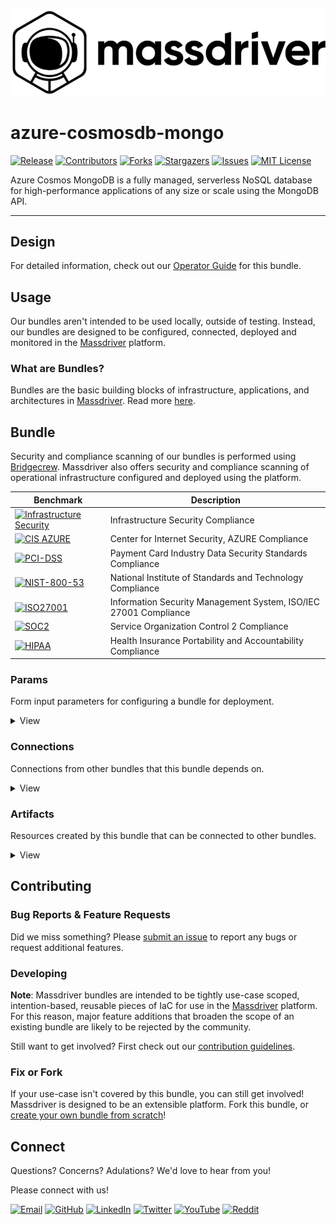 [![Massdriver][logo]][website]

# azure-cosmosdb-mongo

[![Release][release_shield]][release_url]
[![Contributors][contributors_shield]][contributors_url]
[![Forks][forks_shield]][forks_url]
[![Stargazers][stars_shield]][stars_url]
[![Issues][issues_shield]][issues_url]
[![MIT License][license_shield]][license_url]


Azure Cosmos MongoDB is a fully managed, serverless NoSQL database for high-performance applications of any size or scale using the MongoDB API.


---

## Design

For detailed information, check out our [Operator Guide](operator.mdx) for this bundle.

## Usage

Our bundles aren't intended to be used locally, outside of testing. Instead, our bundles are designed to be configured, connected, deployed and monitored in the [Massdriver][website] platform.

### What are Bundles?

Bundles are the basic building blocks of infrastructure, applications, and architectures in [Massdriver][website]. Read more [here](https://docs.massdriver.cloud/concepts/bundles).

## Bundle


<!-- COMPLIANCE:START -->

Security and compliance scanning of our bundles is performed using [Bridgecrew](https://www.bridgecrew.cloud/). Massdriver also offers security and compliance scanning of operational infrastructure configured and deployed using the platform.

| Benchmark | Description |
|--------|---------------|
| [![Infrastructure Security](https://www.bridgecrew.cloud/badges/github/massdriver-cloud/azure-cosmosdb-mongo/general)](https://www.bridgecrew.cloud/link/badge?vcs=github&fullRepo=massdriver-cloud%2Fazure-cosmosdb-mongo&benchmark=INFRASTRUCTURE+SECURITY) | Infrastructure Security Compliance |
| [![CIS AZURE](https://www.bridgecrew.cloud/badges/github/massdriver-cloud/azure-cosmosdb-mongo/cis_azure)](https://www.bridgecrew.cloud/link/badge?vcs=github&fullRepo=massdriver-cloud%2Fazure-cosmosdb-mongo&benchmark=CIS+AZURE+V1.1) | Center for Internet Security, AZURE Compliance |
| [![PCI-DSS](https://www.bridgecrew.cloud/badges/github/massdriver-cloud/azure-cosmosdb-mongo/pci)](https://www.bridgecrew.cloud/link/badge?vcs=github&fullRepo=massdriver-cloud%2Fazure-cosmosdb-mongo&benchmark=PCI-DSS+V3.2) | Payment Card Industry Data Security Standards Compliance |
| [![NIST-800-53](https://www.bridgecrew.cloud/badges/github/massdriver-cloud/azure-cosmosdb-mongo/nist)](https://www.bridgecrew.cloud/link/badge?vcs=github&fullRepo=massdriver-cloud%2Fazure-cosmosdb-mongo&benchmark=NIST-800-53) | National Institute of Standards and Technology Compliance |
| [![ISO27001](https://www.bridgecrew.cloud/badges/github/massdriver-cloud/azure-cosmosdb-mongo/iso)](https://www.bridgecrew.cloud/link/badge?vcs=github&fullRepo=massdriver-cloud%2Fazure-cosmosdb-mongo&benchmark=ISO27001) | Information Security Management System, ISO/IEC 27001 Compliance |
| [![SOC2](https://www.bridgecrew.cloud/badges/github/massdriver-cloud/azure-cosmosdb-mongo/soc2)](https://www.bridgecrew.cloud/link/badge?vcs=github&fullRepo=massdriver-cloud%2Fazure-cosmosdb-mongo&benchmark=SOC2)| Service Organization Control 2 Compliance |
| [![HIPAA](https://www.bridgecrew.cloud/badges/github/massdriver-cloud/azure-cosmosdb-mongo/hipaa)](https://www.bridgecrew.cloud/link/badge?vcs=github&fullRepo=massdriver-cloud%2Fazure-cosmosdb-mongo&benchmark=HIPAA) | Health Insurance Portability and Accountability Compliance |

<!-- COMPLIANCE:END -->

### Params

Form input parameters for configuring a bundle for deployment.

<details>
<summary>View</summary>

<!-- PARAMS:START -->
## Properties

- **`backups`** *(object)*: Enable and configure backups for your database. Backup type cannot be changed after provisioning.
  - **`backup_type`** *(string)*: The backup type to use for the Cosmos DB account. This cannot be changed after it is set. Must be one of: `['None', 'Continuous', 'Periodic']`. Default: `None`.
- **`database`** *(object)*
  - **`cidr`** *(string)*: Specify a /28 CIDR range within your VNet to create subnet for the Cosmos DB. The subnet CIDR cannot be changed after creation.
  - **`consistency_level`** *(string)*: The consistency level to use for this CosmosDB Account.
    - **One of**
      - Strong (highest consistency, highest latency, lower throughput)
      - Bounded Staleness (consistency, latency, and throughput varies)
      - Eventual (lowest consistency, lowest latency, high throughput)
  - **`mongo_server_version`** *(string)*: The server version of the MongoDB account. Must be one of: `['4.2', '4.0', '3.6']`. Default: `4.2`.
  - **`serverless`** *(boolean)*: Default: `False`.
  - **`total_throughput_limit`** *(integer)*: The total throughput limit imposed on this Cosmos DB account in RU/s (-1 means no limit). Minimum: `-1`. Maximum: `10000000000000000`.
- **`geo_redundancy`** *(object)*
  - **`additional_regions`** *(array)*: Default: `[]`.
    - **Items** *(object)*: Configuration of a failover region region.
      - **`failover_priority`** *(integer)*: The failover priority of the region. The lower the value, the higher the priority is. Minimum value is 2, maximum value is 100. Minimum: `2`. Maximum: `100`.
      - **`location`** *(string)*: The Azure region to host replicated data.
        - **One of**
          - North Central US
          - South Central US
          - East US
          - East US 2
          - West US
          - West US 3
  - **`automatic_failover`** *(boolean)*: Default: `False`.
  - **`multi_region_writes`** *(boolean)*: Default: `False`.
- **`monitoring`** *(object)*
  - **`mode`** *(string)*: Enable and customize Function App metric alarms. Default: `AUTOMATED`.
    - **One of**
      - Automated
      - Custom
      - Disabled
## Examples

  ```json
  {
      "__name": "Development",
      "backups": {
          "backup_type": "None"
      },
      "database": {
          "serverless": true,
          "total_throughput_limit": 100000
      }
  }
  ```

  ```json
  {
      "__name": "Production",
      "backups": {
          "backup_type": "Continuous"
      },
      "database": {
          "serverless": false,
          "total_throughput_limit": -1
      },
      "geo_redundancy": {
          "automatic_failover": true
      }
  }
  ```

<!-- PARAMS:END -->

</details>

### Connections

Connections from other bundles that this bundle depends on.

<details>
<summary>View</summary>

<!-- CONNECTIONS:START -->
## Properties

- **`azure_service_principal`** *(object)*: . Cannot contain additional properties.
  - **`data`** *(object)*
    - **`client_id`** *(string)*: A valid UUID field.

      Examples:
      ```json
      "123xyz99-ab34-56cd-e7f8-456abc1q2w3e"
      ```

    - **`client_secret`** *(string)*
    - **`subscription_id`** *(string)*: A valid UUID field.

      Examples:
      ```json
      "123xyz99-ab34-56cd-e7f8-456abc1q2w3e"
      ```

    - **`tenant_id`** *(string)*: A valid UUID field.

      Examples:
      ```json
      "123xyz99-ab34-56cd-e7f8-456abc1q2w3e"
      ```

  - **`specs`** *(object)*
- **`vnet`** *(object)*: . Cannot contain additional properties.
  - **`data`** *(object)*
    - **`infrastructure`** *(object)*
      - **`cidr`** *(string)*

        Examples:
        ```json
        "10.100.0.0/16"
        ```

        ```json
        "192.24.12.0/22"
        ```

      - **`default_subnet_id`** *(string)*: Azure Resource ID.

        Examples:
        ```json
        "/subscriptions/12345678-1234-1234-abcd-1234567890ab/resourceGroups/resource-group-name/providers/Microsoft.Network/virtualNetworks/network-name"
        ```

      - **`id`** *(string)*: Azure Resource ID.

        Examples:
        ```json
        "/subscriptions/12345678-1234-1234-abcd-1234567890ab/resourceGroups/resource-group-name/providers/Microsoft.Network/virtualNetworks/network-name"
        ```

  - **`specs`** *(object)*
    - **`azure`** *(object)*: .
      - **`region`** *(string)*: Select the Azure region you'd like to provision your resources in.
        - **One of**
          - East US
          - North Central US
          - South Central US
          - West US
<!-- CONNECTIONS:END -->

</details>

### Artifacts

Resources created by this bundle that can be connected to other bundles.

<details>
<summary>View</summary>

<!-- ARTIFACTS:START -->
## Properties

- **`mongo_authentication`** *(object)*: mongo cluster authentication and cloud-specific configuration. Cannot contain additional properties.
  - **`data`** *(object)*
    - **`authentication`**: Mongo connection string. Cannot contain additional properties.
      - **`hostname`** *(string)*
      - **`password`** *(string)*
      - **`port`** *(integer)*: Port number. Minimum: `0`. Maximum: `65535`.
      - **`username`** *(string)*
    - **`infrastructure`** *(object)*: Mongo cluster infrastructure configuration.
      - **One of**
        - Kuberenetes infrastructure config*object*: . Cannot contain additional properties.
          - **`kubernetes_namespace`** *(string)*
          - **`kubernetes_service`** *(string)*
        - Azure Infrastructure Resource ID*object*: Minimal Azure Infrastructure Config. Cannot contain additional properties.
          - **`ari`** *(string)*: Azure Resource ID.

            Examples:
            ```json
            "/subscriptions/12345678-1234-1234-abcd-1234567890ab/resourceGroups/resource-group-name/providers/Microsoft.Network/virtualNetworks/network-name"
            ```

  - **`specs`** *(object)*
    - **`mongo`** *(object)*: Informs downstream bundles of Mongo specific data. Cannot contain additional properties.
      - **`version`** *(string)*: Currently deployed Mongo version.
<!-- ARTIFACTS:END -->

</details>

## Contributing

<!-- CONTRIBUTING:START -->

### Bug Reports & Feature Requests

Did we miss something? Please [submit an issue](https://github.com/massdriver-cloud/azure-cosmosdb-mongo/issues) to report any bugs or request additional features.

### Developing

**Note**: Massdriver bundles are intended to be tightly use-case scoped, intention-based, reusable pieces of IaC for use in the [Massdriver][website] platform. For this reason, major feature additions that broaden the scope of an existing bundle are likely to be rejected by the community.

Still want to get involved? First check out our [contribution guidelines](https://docs.massdriver.cloud/bundles/contributing).

### Fix or Fork

If your use-case isn't covered by this bundle, you can still get involved! Massdriver is designed to be an extensible platform. Fork this bundle, or [create your own bundle from scratch](https://docs.massdriver.cloud/bundles/development)!

<!-- CONTRIBUTING:END -->

## Connect

<!-- CONNECT:START -->

Questions? Concerns? Adulations? We'd love to hear from you!

Please connect with us!

[![Email][email_shield]][email_url]
[![GitHub][github_shield]][github_url]
[![LinkedIn][linkedin_shield]][linkedin_url]
[![Twitter][twitter_shield]][twitter_url]
[![YouTube][youtube_shield]][youtube_url]
[![Reddit][reddit_shield]][reddit_url]

<!-- markdownlint-disable -->

[logo]: https://raw.githubusercontent.com/massdriver-cloud/docs/main/static/img/logo-with-logotype-horizontal-400x110.svg
[docs]: https://docs.massdriver.cloud/?utm_source=github&utm_medium=readme&utm_campaign=azure-cosmosdb-mongo&utm_content=docs
[website]: https://www.massdriver.cloud/?utm_source=github&utm_medium=readme&utm_campaign=azure-cosmosdb-mongo&utm_content=website
[github]: https://github.com/massdriver-cloud?utm_source=github&utm_medium=readme&utm_campaign=azure-cosmosdb-mongo&utm_content=github
[slack]: https://massdriverworkspace.slack.com/?utm_source=github&utm_medium=readme&utm_campaign=azure-cosmosdb-mongo&utm_content=slack
[linkedin]: https://www.linkedin.com/company/massdriver/?utm_source=github&utm_medium=readme&utm_campaign=azure-cosmosdb-mongo&utm_content=linkedin



[contributors_shield]: https://img.shields.io/github/contributors/massdriver-cloud/azure-cosmosdb-mongo.svg?style=for-the-badge
[contributors_url]: https://github.com/massdriver-cloud/azure-cosmosdb-mongo/graphs/contributors
[forks_shield]: https://img.shields.io/github/forks/massdriver-cloud/azure-cosmosdb-mongo.svg?style=for-the-badge
[forks_url]: https://github.com/massdriver-cloud/azure-cosmosdb-mongo/network/members
[stars_shield]: https://img.shields.io/github/stars/massdriver-cloud/azure-cosmosdb-mongo.svg?style=for-the-badge
[stars_url]: https://github.com/massdriver-cloud/azure-cosmosdb-mongo/stargazers
[issues_shield]: https://img.shields.io/github/issues/massdriver-cloud/azure-cosmosdb-mongo.svg?style=for-the-badge
[issues_url]: https://github.com/massdriver-cloud/azure-cosmosdb-mongo/issues
[release_url]: https://github.com/massdriver-cloud/azure-cosmosdb-mongo/releases/latest
[release_shield]: https://img.shields.io/github/release/massdriver-cloud/azure-cosmosdb-mongo.svg?style=for-the-badge
[license_shield]: https://img.shields.io/github/license/massdriver-cloud/azure-cosmosdb-mongo.svg?style=for-the-badge
[license_url]: https://github.com/massdriver-cloud/azure-cosmosdb-mongo/blob/main/LICENSE


[email_url]: mailto:support@massdriver.cloud
[email_shield]: https://img.shields.io/badge/email-Massdriver-black.svg?style=for-the-badge&logo=mail.ru&color=000000
[github_url]: mailto:support@massdriver.cloud
[github_shield]: https://img.shields.io/badge/follow-Github-black.svg?style=for-the-badge&logo=github&color=181717
[linkedin_url]: https://linkedin.com/in/massdriver-cloud
[linkedin_shield]: https://img.shields.io/badge/follow-LinkedIn-black.svg?style=for-the-badge&logo=linkedin&color=0A66C2
[twitter_url]: https://twitter.com/massdriver?utm_source=github&utm_medium=readme&utm_campaign=azure-cosmosdb-mongo&utm_content=twitter
[twitter_shield]: https://img.shields.io/badge/follow-Twitter-black.svg?style=for-the-badge&logo=twitter&color=1DA1F2
[discourse_url]: https://community.massdriver.cloud?utm_source=github&utm_medium=readme&utm_campaign=azure-cosmosdb-mongo&utm_content=discourse
[discourse_shield]: https://img.shields.io/badge/join-Discourse-black.svg?style=for-the-badge&logo=discourse&color=000000
[youtube_url]: https://www.youtube.com/channel/UCfj8P7MJcdlem2DJpvymtaQ
[youtube_shield]: https://img.shields.io/badge/subscribe-Youtube-black.svg?style=for-the-badge&logo=youtube&color=FF0000
[reddit_url]: https://www.reddit.com/r/massdriver
[reddit_shield]: https://img.shields.io/badge/subscribe-Reddit-black.svg?style=for-the-badge&logo=reddit&color=FF4500

<!-- markdownlint-restore -->

<!-- CONNECT:END -->
